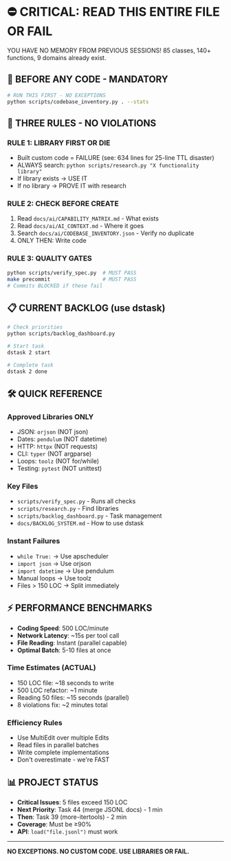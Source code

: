 # ⛔ CRITICAL: READ THIS ENTIRE FILE OR FAIL

<system-critical>
YOU HAVE NO MEMORY FROM PREVIOUS SESSIONS!
85 classes, 140+ functions, 9 domains already exist.
</system-critical>

## 🔴 BEFORE ANY CODE - MANDATORY
```bash
# RUN THIS FIRST - NO EXCEPTIONS
python scripts/codebase_inventory.py . --stats
```

## 🚨 THREE RULES - NO VIOLATIONS

### RULE 1: LIBRARY FIRST OR DIE
- Built custom code = FAILURE (see: 634 lines for 25-line TTL disaster)
- ALWAYS search: `python scripts/research.py "X functionality library"`
- If library exists → USE IT
- If no library → PROVE IT with research

### RULE 2: CHECK BEFORE CREATE
1. Read `docs/ai/CAPABILITY_MATRIX.md` - What exists
2. Read `docs/ai/AI_CONTEXT.md` - Where it goes
3. Search `docs/ai/CODEBASE_INVENTORY.json` - Verify no duplicate
4. ONLY THEN: Write code

### RULE 3: QUALITY GATES
```bash
python scripts/verify_spec.py  # MUST PASS
make precommit                 # MUST PASS
# Commits BLOCKED if these fail
```

## 📋 CURRENT BACKLOG (use dstask)
```bash
# Check priorities
python scripts/backlog_dashboard.py

# Start task
dstask 2 start

# Complete task
dstask 2 done
```

## 🛠 QUICK REFERENCE

### Approved Libraries ONLY
- JSON: `orjson` (NOT json)
- Dates: `pendulum` (NOT datetime)
- HTTP: `httpx` (NOT requests)
- CLI: `typer` (NOT argparse)
- Loops: `toolz` (NOT for/while)
- Testing: `pytest` (NOT unittest)

### Key Files
- `scripts/verify_spec.py` - Runs all checks
- `scripts/research.py` - Find libraries
- `scripts/backlog_dashboard.py` - Task management
- `docs/BACKLOG_SYSTEM.md` - How to use dstask

### Instant Failures
- `while True:` → Use apscheduler
- `import json` → Use orjson
- `import datetime` → Use pendulum
- Manual loops → Use toolz
- Files > 150 LOC → Split immediately

## ⚡ PERFORMANCE BENCHMARKS
- **Coding Speed**: 500 LOC/minute
- **Network Latency**: ~15s per tool call  
- **File Reading**: Instant (parallel capable)
- **Optimal Batch**: 5-10 files at once

### Time Estimates (ACTUAL)
- 150 LOC file: ~18 seconds to write
- 500 LOC refactor: ~1 minute
- Reading 50 files: ~15 seconds (parallel)
- 8 violations fix: ~2 minutes total

### Efficiency Rules
- Use MultiEdit over multiple Edits
- Read files in parallel batches
- Write complete implementations
- Don't overestimate - we're FAST

## 📊 PROJECT STATUS
- **Critical Issues**: 5 files exceed 150 LOC
- **Next Priority**: Task 44 (merge JSONL docs) - 1 min
- **Then**: Task 39 (more-itertools) - 2 min
- **Coverage**: Must be ≥90%
- **API**: `load("file.jsonl")` must work

---
**NO EXCEPTIONS. NO CUSTOM CODE. USE LIBRARIES OR FAIL.**